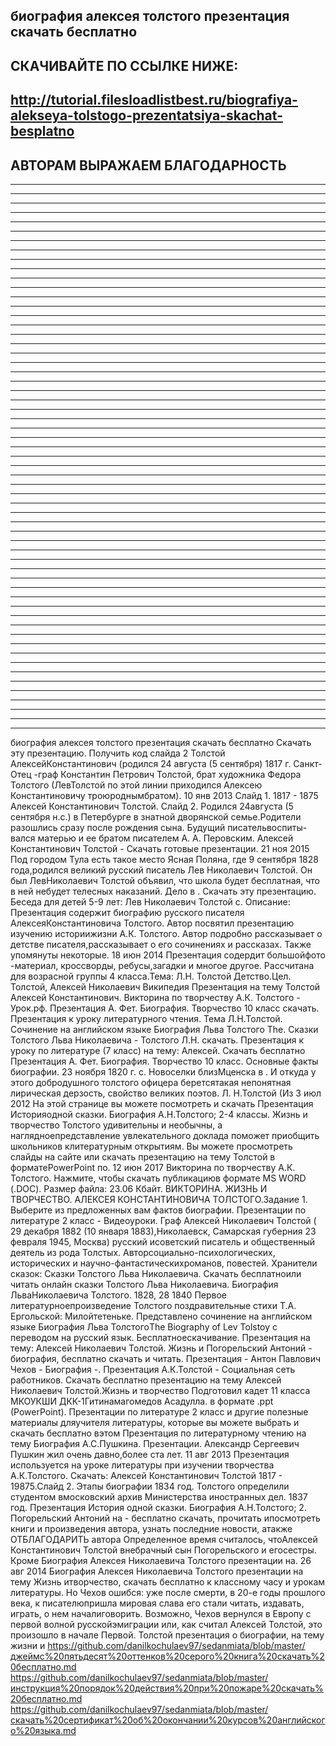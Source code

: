 биография алексея толстого презентация скачать бесплатно
--------------------------------------------------
СКАЧИВАЙТЕ ПО ССЫЛКЕ НИЖЕ:
--------------------------------------------------
http://tutorial.filesloadlistbest.ru/biografiya-alekseya-tolstogo-prezentatsiya-skachat-besplatno
--------------------------------------------------
АВТОРАМ ВЫРАЖАЕМ БЛАГОДАРНОСТЬ
--------------------------------------------------
--------------------------------------------------
--------------------------------------------------
--------------------------------------------------
--------------------------------------------------
--------------------------------------------------
--------------------------------------------------
--------------------------------------------------
--------------------------------------------------
--------------------------------------------------
--------------------------------------------------
--------------------------------------------------
--------------------------------------------------
--------------------------------------------------
--------------------------------------------------
--------------------------------------------------
--------------------------------------------------
--------------------------------------------------
--------------------------------------------------
--------------------------------------------------
--------------------------------------------------
--------------------------------------------------
--------------------------------------------------
--------------------------------------------------
--------------------------------------------------
--------------------------------------------------
--------------------------------------------------
--------------------------------------------------
--------------------------------------------------
--------------------------------------------------
--------------------------------------------------
--------------------------------------------------
--------------------------------------------------
--------------------------------------------------
--------------------------------------------------
--------------------------------------------------
--------------------------------------------------
--------------------------------------------------
--------------------------------------------------
--------------------------------------------------
--------------------------------------------------
--------------------------------------------------
--------------------------------------------------
--------------------------------------------------
--------------------------------------------------
--------------------------------------------------
--------------------------------------------------
--------------------------------------------------
--------------------------------------------------
--------------------------------------------------
--------------------------------------------------
--------------------------------------------------
--------------------------------------------------
--------------------------------------------------
--------------------------------------------------
--------------------------------------------------
--------------------------------------------------
--------------------------------------------------
--------------------------------------------------
--------------------------------------------------
биография алексея толстого презентация скачать бесплатно Скачать эту презентацию. Получить код  слайда 2 Толстой АлексейКонстантинович (родился 24 августа (5 сентября) 1817 г. Санкт-  Отец -граф Константин Петрович Толстой, брат художника Федора Толстого (ЛевТолстой по этой линии приходился Алексею Константиновичу троюроднымбратом). 10 янв 2013  Слайд 1. 1817 - 1875 Алексей Константинович Толстой. Слайд 2. Родился 24августа (5 сентября н.с.) в Петербурге в знатной дворянской семье.Родители разошлись сразу после рождения сына. Будущий писательвоспиты-вался матерью и ее братом  писателем А. А. Перовским. Алексей Константинович Толстой - Скачать готовые презентации. 21 ноя 2015  Под городом Тула есть такое место Ясная Поляна, где 9 сентября 1828 года,родился великий русский писатель Лев Николаевич Толстой. Он был  ЛевНиколаевич Толстой объявил, что школа будет бесплатная, что в ней небудет телесных наказаний. Дело в . Скачать эту презентацию. Беседа для детей 5-9 лет: Лев Николаевич Толстой с. Описание: Презентация содержит биографию русского писателя АлексеяКонстантиновича Толстого. Автор посвятил презентацию изучению историижизни А.К. Толстого. Автор подробно рассказывает о детстве писателя,рассказывает о его сочинениях и рассказах. Также упомянуты некоторые. 18 июн 2014  Презентация содердит большойфото -материал, кроссворды, ребусы,загадки и многое другое. Рассчитана для возрасной группы 4 класса.Тема: Л.Н. Толстой Детство.Цел. Толстой, Алексей Николаевич  Википедия
Презентация на тему Толстой Алексей Константинович. Викторина по творчеству А.К. Толстого - Урок.рф. Презентация А. Фет. Биография. Творчество 10 класс скачать. Презентация к уроку литературного чтения. Тема Л.Н.Толстой. Сочинение на английском языке Биография Льва Толстого The. Сказки Толстого Льва Николаевича - Толстого Л.Н. скачать. Презентация к уроку по литературе (7 класс) на тему: Алексей. Скачать бесплатно Презентация А. Фет. Биография. Творчество 10 класс. Основные факты биографии. 23 ноября 1820 г.  с. Новоселки близМценска в . И откуда у этого добродушного толстого офицера беретсятакая непонятная лирическая дерзость, свойство великих поэтов. Л. Н.Толстой (Из
3 июл 2012  На этой странице вы можете посмотреть и скачать Презентация Историяодной сказки. Биография А.Н.Толстого; 2-4 классы. Жизнь и творчество Толстого удивительны и необычны, а наглядноепредставление увлекательного доклада поможет приобщить школьников клитературным открытиям. Вы можете просмотреть слайды на сайте  или скачать презентацию на тему Толстой в форматеPowerPoint по. 12 июн 2017  Викторина по творчеству А.К. Толстого. Нажмите, чтобы скачать публикациюв формате MS WORD (.DOC). Размер файла: 23.06 Кбайт. ВИКТОРИНА. ЖИЗНЬ И ТВОРЧЕСТВО. АЛЕКСЕЯ КОНСТАНТИНОВИЧА ТОЛСТОГО.Задание  1. Выберите из предложенных вам фактов биографии. Презентации по литературе 2 класс - Видеоуроки. Граф Алексей Николаевич Толстой ( 29 декабря 1882 (10 января 1883),Николаевск, Самарская губерния  23 февраля 1945, Москва)  русский исоветский писатель и общественный деятель из рода Толстых. Авторсоциально-психологических, исторических и научно-фантастическихроманов, повестей. Хранители сказок: Сказки Толстого Льва Николаевича. Скачать бесплатноили читать онлайн сказки Толстого Льва Николаевича.  Биография ЛьваНиколаевича Толстого. 1828, 28  1840  Первое литературноепроизведение Толстого  поздравительные стихи Т.А. Ергольской: Милойтетеньке. Представлено сочинение на английском языке Биография Льва ТолстогоThe Biography of Lev Tolstoy с переводом на русский язык. Бесплатноескачивание. Презентация на тему: Алексей Николаевич Толстой. Жизнь и
Погорельский Антоний - биография, бесплатно скачать и читать. Презентация - Антон Павлович Чехов - Биография -. Презентация А.К.Толстой - Социальная сеть работников. Скачать бесплатно презентацию на тему Алексей Николаевич Толстой.Жизнь и творчество Подготовил кадет 11 класса МКОУКШИ ДКК-1Гитинамагомедов Асадулла. в формате .ppt (PowerPoint). Презентации по литературе 2 класс и другие полезные материалы дляучителя литературы, которые вы можете выбрать и скачать бесплатно вэтом  Презентация по литературному чтению на тему Биография А.С.Пушкина. Презентации. Александр Сергеевич Пушкин жил очень давно,более ста лет. 11 авг 2013  Презентация используется на уроке литературы при изучении творчества А.К.Толстого.  Скачать:  Алексей Константинович Толстой 1817 - 19875.Слайд 2. Этапы биографии 1834 год. Толстого определили студентом вмосковский архив Министерства иностранных дел. 1837 год. Презентация История одной сказки. Биография А.Н.Толстого; 2. Погорельский Антоний на  - бесплатно скачать, прочитать ипосмотреть книги и произведения автора, узнать последние новости, атакже ОТБЛАГОДАРИТЬ автора  Определенное время считалось, чтоАлексей Константинович Толстой  внебрачный сын Погорельского и егосестры. Кроме
Биография Алексея Николаевича Толстого  презентации на. 26 авг 2014  Биография Алексея Николаевича Толстого  презентации на тему Жизнь итворчество, скачать бесплатно к классному часу и урокам литературы. Но Чехов ошибся: уже после смерти, в 20-е годы прошлого века, к писателюпришла мировая слава  его стали читать, издавать, играть, о нем началиговорить. Возможно, Чехов вернулся в Европу с первой волной русскойэмиграции или, как считал Алексей Толстой, это произошло в начале Первой. Толстой презентация о биографии, на тему жизни и
https://github.com/danilkochulaev97/sedanmiata/blob/master/джеймс%20пятьдесят%20оттенков%20серого%20книга%20скачать%20бесплатно.md
https://github.com/danilkochulaev97/sedanmiata/blob/master/инструкция%20порядок%20действия%20при%20пожаре%20скачать%20бесплатно.md
https://github.com/danilkochulaev97/sedanmiata/blob/master/скачать%20сертификат%20об%20окончании%20курсов%20английского%20языка.md